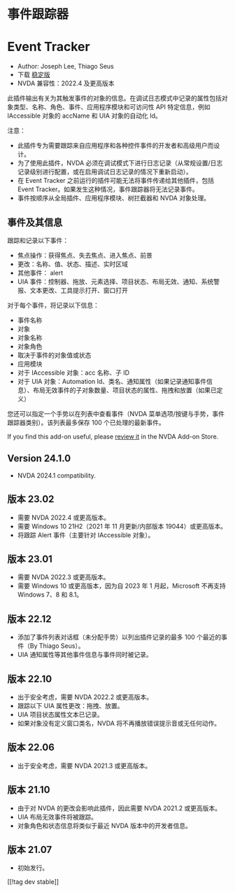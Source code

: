 # 事件跟踪器 #
# Event Tracker

* Author: Joseph Lee, Thiago Seus
* 下载 [稳定版][1]
* NVDA 兼容性：2022.4 及更高版本

此插件输出有关为其触发事件的对象的信息。在调试日志模式中记录的属性包括对象类型、名称、角色、事件、应用程序模块和可访问性 API 特定信息，例如
IAccessible 对象的 accName 和 UIA 对象的自动化 Id。

注意：

* 此插件专为需要跟踪来自应用程序和各种控件事件的开发者和高级用户而设计。
* 为了使用此插件，NVDA 必须在调试模式下进行日志记录（从常规设置/日志记录级别进行配置，或在启用调试日志记录的情况下重新启动）。
* 在 Event Tracker 之前运行的插件可能无法将事件传递给其他插件，包括 Event
  Tracker。如果发生这种情况，事件跟踪器将无法记录事件。
* 事件按顺序从全局插件、应用程序模块、树拦截器和 NVDA 对象处理。

## 事件及其信息

跟踪和记录以下事件：

* 焦点操作：获得焦点、失去焦点、进入焦点、前景
* 更改：名称、值、状态、描述、实时区域
* 其他事件： alert
* UIA 事件：控制器、拖放、元素选择、项目状态、布局无效、通知、系统警报、文本更改、工具提示打开、窗口打开

对于每个事件，将记录以下信息：

* 事件名称
* 对象
* 对象名称
* 对象角色
* 取决于事件的对象值或状态
* 应用模块
* 对于 IAccessible 对象：acc 名称、子 ID
* 对于 UIA 对象：Automation
  Id、类名、通知属性（如果记录通知事件信息）、布局无效事件的子对象数量、项目状态的属性、拖拽和放置（如果已定义）

您还可以指定一个手势以在列表中查看事件（NVDA 菜单选项/按键与手势，事件跟踪器类别）。该列表最多保存 100 个已处理的最新事件。

If you find this add-on useful, please [review it][2] in the NVDA Add-on
Store.

## Version 24.1.0

* NVDA 2024.1 compatibility.

## 版本 23.02

* 需要 NVDA 2022.4 或更高版本。
* 需要 Windows 10 21H2（2021 年 11 月更新/内部版本 19044）或更高版本。
* 将跟踪 Alert 事件（主要针对 IAccessible 对象）。

## 版本 23.01

* 需要 NVDA 2022.3 或更高版本。
* 需要 Windows 10 或更高版本，因为自 2023 年 1 月起，Microsoft 不再支持 Windows 7、8 和 8.1。

## 版本 22.12

* 添加了事件列表对话框（未分配手势）以列出插件记录的最多 100 个最近的事件（By Thiago Seus）。
* UIA 通知属性等其他事件信息与事件同时被记录。

## 版本 22.10

* 出于安全考虑，需要 NVDA 2022.2 或更高版本。
* 跟踪以下 UIA 属性更改：拖拽、放置。
* UIA 项目状态属性文本已记录。
* 如果对象没有定义窗口类名，NVDA 将不再播放错误提示音或无任何动作。

## 版本 22.06

* 出于安全考虑，需要 NVDA 2021.3 或更高版本。

## 版本 21.10

* 由于对 NVDA 的更改会影响此插件，因此需要 NVDA 2021.2 或更高版本。
* UIA 布局无效事件将被跟踪。
* 对象角色和状态信息将类似于最近 NVDA 版本中的开发者信息。

## 版本 21.07

* 初始发行。

[[!tag dev stable]]

[1]: https://www.nvaccess.org/addonStore/legacy?file=evtTracker

[2]: https://github.com/nvaccess/addon-datastore/discussions/2717
